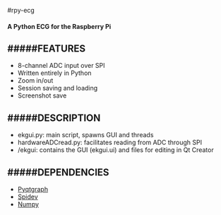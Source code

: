 #rpy-ecg
#### A Python ECG for the Raspberry Pi


#####FEATURES
---
* 8-channel ADC input over SPI
* Written entirely in Python
* Zoom in/out
* Session saving and loading
* Screenshot save

#####DESCRIPTION
---
* ekgui.py: main script, spawns GUI and threads
* hardwareADCread.py: facilitates reading from ADC through SPI
* /ekgui: contains the GUI (ekgui.ui) and files for editing in Qt Creator

#####DEPENDENCIES
---
* [Pyqtgraph](http://www.pyqtgraph.org/)
* [Spidev](https://pypi.python.org/pypi/spidev)
* [Numpy](http://www.numpy.org/)
